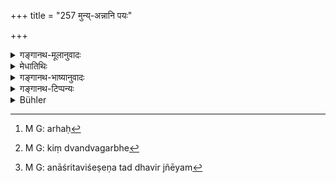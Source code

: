 +++
title = "257 मुन्य्-अन्नानि पयः"

+++

<details><summary>गङ्गानथ-मूलानुवादः</summary>

The food of hermits, milk, the soma-herb, meat that is not forbidden, salt other than alkaline. are, by nature, called “sacrificial food.”—(257)
</details>

<details><summary>मेधातिथिः</summary>

**मुनिर्** वानप्रस्थः, तस्य्**आन्नानि** आरण्यानि नीवारादीनि । एतच् च प्रदर्शनं ग्राम्याणाम् अपि व्रीह्यादीनाम् । तथार्वाचीने श्लोके सर्वग्रहणम् । उत्तरत्र च "हविर् यच् चिररात्राय" (म्ध् ३.२५६) इति प्रक्रम्य "तिलैर् व्रीहियवैर् माषैः" (म्ध् ३.२५७) इति ग्राम्याणाम् अप्य् अनुक्रमणम् । **पयः** क्षीरम् । तद्विकारा अपि दध्यादयो गृह्यन्ते, स्मृतिसमाचाराभ्याम् । **सोम** ओषधिविशेषः । **अनुपस्कृतम्** अधिकृतम् अप्रतिषिद्धम् । सूनामांसाद्य् अनुपस्कृतम् । **अक्षारलवणम्** । अत्र संदिह्यते- "किं द्वंद्वगर्भो नञ्समासः, उत नञ्समास एव । अक्षारलवणम्, उत लवणविशेषः ऽक्षारलवणम्ऽ ततो ऽन्यद् अभ्यनुज्ञायते" । लवणम् एवं भवितुम् अर्हम्[^४७३] । द्वन्द्वगर्भे[^४७४] हि वृत्तिद्वयम् आश्रयणीयम् । प्रतिपदं च नञः संबन्धभेदः । तद् गुरु भवति । **प्रकृत्या हविर्** अनाश्रिते विशेषे एतद् धविर् विज्ञ्ēयम्[^४७५] । "हविष्येण वर्तते," "हविष्यात् प्रातराशाद् भुङ्क्ते" इत्यादि सामान्यचोदनासु तद् धविष्यं ज्ञेयम् ॥ ३.२४७ ॥


[^४७५]:
     M G: anāśritaviśeṣeṇa tad dhavir jñēyam


[^४७४]:
     M G: kiṃ dvandvagarbhe


[^४७३]:
     M G: arhaḥ
</details>

<details><summary>गङ्गानथ-भाष्यानुवादः</summary>

‘*Hermit*’—*i.e*., the Vānaprastha; his ‘*food*’ consists of the
*Nīvāra* and other wild-growing grains; this is mentioned only by way of
illustration; it indicates the *Vrīhi* and other similar grains; and it
is in view of this that in the preceding verse we have the phrase ‘of
all kinds,’ and also in the verse 266, the expression, ‘sacrificial food
which serves for a long time,’ which introduces the enumeration of
artificially grown grains also, such as ‘*tila, vrīhi*, *yava, māṣa*,’
and so forth.

‘*Milk*’—which includes its preparations, such as curds and the like;
such being the sense of *Smṛtis* and also sanctioned by usage.

‘*Unforbidden*’—sanctioned, not prohibited. Meat obtained from
slaughter-houses is regarded as ‘forbidden.’

‘*Akṣāralavaṇa*’—A doubt arises here as to whether this is a negative
compound containing a copulative one, or a purely negative compound.
Does it mean merely ‘absence of salts and alkalines’ (as it would, if it
were a negative compound with a copulative one), or is ‘*kṣāra-kavaṇa*’
(alkaline salt) the name of a particular kind of salt, and the text
permits the use of salts other than that kind *?* It appears better to
take it as standing for a particular kind of salt. If it meant the mere
negation of a copulative compound, there would be two compounds, and the
negative particle would have to be construed with each of the two
members of the copulative compound; and all this would involve a great
deal of complication.

‘*Sacrificial food, by nature*;’—that is, all this is to be regarded as
‘sacrificial food,’ without any qualifications; this is what is to be
understood to be the meaning in all such general injunctions as ‘he
lives upon *sacrificial food*,’ breakfasts on *sacrificial food*,’ and
so forth—(257).
</details>

<details><summary>गङ्गानथ-टिप्पन्यः</summary>

‘*Anupaskṛtam*’—‘Not forbidden’ (Medhātithi);—‘not prepared with spices’
(Govindarāja and Nārāyaṇa);—‘not dressed as usual’ (Nandana);—‘not
tainted by bad smell’ (Kullūka and Rāghavānanda).

This verse is quoted in *Smṛtitattva* (p. 225), which explains
‘*anupaskṛtam*’ as ‘of such seasonings as are brought about by cooking
&c.’ It rejects the explanation of Kullūka (‘free from bad smell’) on
the ground that the word can have no such meaning;—and in *Aparārka* (p.
500), which explains it as ‘what has not been cooked for some other
purpose’—and again on p. 551, as enumerating what is *haviṣya*;—also in
*Hemādri* (Śrāddha, pp. 541 and 573);—in *Śrāddhakriyākaumudī* (p.
4220), which explains ‘*anupaskṛtam*’ as ‘not rotten’, ‘not foul
smelling’,—*Soma* as the juice of the Soma-creeper;—and in
*Gadādharapaddhati* (Kāla, p. 538).
</details>

<details><summary>Bühler</summary>

257	The food eaten by hermits in the forest, milk, Soma-juice, meat which is not prepared (with spices), and salt unprepared by art, are called, on account of their nature, sacrificial food.
</details>
